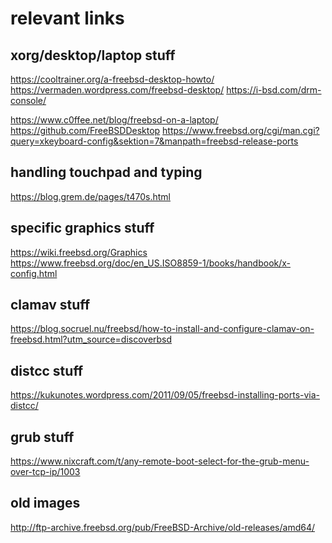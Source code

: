 # relevant links


xorg/desktop/laptop stuff
-------------------------
https://cooltrainer.org/a-freebsd-desktop-howto/
https://vermaden.wordpress.com/freebsd-desktop/
https://i-bsd.com/drm-console/

https://www.c0ffee.net/blog/freebsd-on-a-laptop/
https://github.com/FreeBSDDesktop
https://www.freebsd.org/cgi/man.cgi?query=xkeyboard-config&sektion=7&manpath=freebsd-release-ports


handling touchpad and typing
----------------------------
https://blog.grem.de/pages/t470s.html


specific graphics stuff
-----------------------
https://wiki.freebsd.org/Graphics
https://www.freebsd.org/doc/en_US.ISO8859-1/books/handbook/x-config.html


clamav stuff
------------
https://blog.socruel.nu/freebsd/how-to-install-and-configure-clamav-on-freebsd.html?utm_source=discoverbsd


distcc stuff
------------
https://kukunotes.wordpress.com/2011/09/05/freebsd-installing-ports-via-distcc/


grub stuff
----------
https://www.nixcraft.com/t/any-remote-boot-select-for-the-grub-menu-over-tcp-ip/1003


old images
----------
http://ftp-archive.freebsd.org/pub/FreeBSD-Archive/old-releases/amd64/

